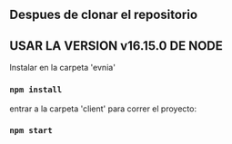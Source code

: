 ## Despues de clonar el repositorio

## USAR LA VERSION v16.15.0 DE NODE

Instalar en la carpeta 'evnia'

### `npm install`

entrar a la carpeta 'client' para correr el proyecto:

### `npm start`

